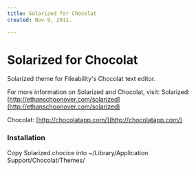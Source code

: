 ```yaml
---
title: Solarized for Chocolat
created: Nov 9, 2011.

---
```


Solarized for Chocolat
======================

Solarized theme for Fileability's Chocolat text editor.

For more information on Solarized and Chocolat, visit:
Solarized:
[http://ethanschoonover.com/solarized](http://ethanschoonover.com/solarized)

Chocolat:
[http://chocolatapp.com/](http://chocolatapp.com/)

### Installation
Copy Solarized.chocice into ~/Library/Application Support/Chocolat/Themes/
